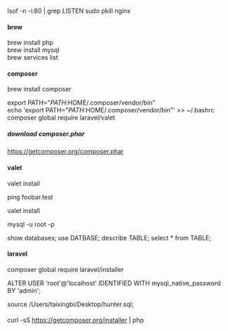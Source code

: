 
lsof -n -i:80 | grep LISTEN
sudo pkill nginx   

#### brew
brew install php   
brew install mysql    
brew services list      





#### composer 
brew install composer     

export PATH="$PATH:$HOME/.composer/vendor/bin"     
echo 'export PATH="$PATH:$HOME/.composer/vendor/bin"' >> ~/.bashrc      
composer global require laravel/valet       

##### download composer.phar
https://getcomposer.org/composer.phar

#### valet
valet install

ping foobar.test

valet install


mysql -u root -p

show databases;
use DATBASE;
describe TABLE;
select * from TABLE;

#### laravel
composer global require laravel/installer



ALTER USER 'root'@'localhost' IDENTIFIED WITH mysql_native_password BY 'admin';

source /Users/taixingbi/Desktop/hunter.sql;

#### 
curl -sS https://getcomposer.org/installer | php

